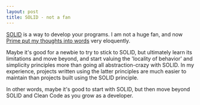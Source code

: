 ```yaml
---
layout: post
title: SOLID - not a fan
---
```


[SOLID](https://www.digitalocean.com/community/conceptual-articles/s-o-l-i-d-the-first-five-principles-of-object-oriented-design)
is a way to develop your programs. I am not a huge fan, and
now [Prime put my thoughts into words](https://www.youtube.com/watch?v=TT_RLWmIsbY) very eloquently.

Maybe it's good for a newbie to try to stick to SOLID, but ultimately learn its limitations
and move beyond, and start valuing the 'locality of behavior' and simplicity principles
more than going all abstraction-crazy with SOLID. In my experience,
projects written using the latter principles are much easier to maintain than
projects built using the SOLID principle.

In other words, maybe it's good to start with SOLID, but then move beyond SOLID and
Clean Code as you grow as a developer.
